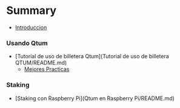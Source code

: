 # Summary

* [Introduccion](README.md)

### Usando Qtum

+ [Tutorial de uso de billetera Qtum](Tutorial de uso de billetera QTUM/README.md)
  + [Mejores Practicas](QTUM-wallet-usage-best-practices/README.md)


### Staking

+ [Staking con Raspberry Pi](Qtum en Raspberry Pi/README.md)

  


